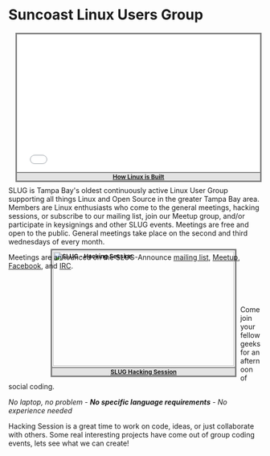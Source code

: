 <a name="top"></a>
# Suncoast Linux Users Group


<div style="border: 3px solid grey; float: right; margin: 0 0 1ex 1ex;">
	<iframe style="height: 270px; margin: 2px; width: 480px;" frameborder="0" allowfullscreen="" src="//www.youtube-nocookie.com/embed/yVpbFMhOAwE?color=white&controls=2&modestbranding&rel=0&showinfo=0&theme=light"></iframe>
	<div style="background-color: rgba(0,0,0, 0.10); border-top: 2px solid grey; text-align: center;">
		<a style="font-size: 85%; font-weight: bold;" href="http://youtu.be/yVpbFMhOAwE" target="_blank">How Linux is Built</a>
	</div>
</div>
SLUG is Tampa Bay's oldest continuously active Linux User Group supporting all
things Linux and Open Source in the greater Tampa Bay area.  Members are Linux
enthusiasts who come to the general meetings, hacking sessions, or subscribe to
our mailing list, join our Meetup group, and/or participate in keysignings and
other SLUG events.  Meetings are free and open to the public.  General meetings
take place on the second and third wednesdays of every month.

Meetings are announced on the SLUG-Announce [mailing list][lists],
[Meetup][meetup], [Facebook][facebook], and [IRC][irc].
<div style="clear: both; height: 4em;"></div>


<div style="border: 3px solid grey; float: left; margin: -8em 1ex 0 6em;">
	<a style="font-size: 85%; font-weight: bold;" href="/page/hack.html">
		<img src="http://photos4.meetupstatic.com/photos/event/2/5/1/4/event_77289492.jpeg" style="height: 228px; margin: 2px; text-decoration: none; width: 360px;" alt="SLUG - Hacking Session">
	</a>
	<div style="background-color: rgba(0,0,0, 0.10); border-top: 2px solid grey; text-align: center;">
		<a style="font-size: 85%; font-weight: bold;" href="/page/hack.html">SLUG Hacking Session</a>
	</div>
</div>
Come join your fellow geeks for an afternoon of social coding.

*No laptop, no problem -
**No specific language requirements** -
No experience needed*

Hacking Session is a great time to work on code, ideas, or just collaborate with
others. Some real interesting projects have come out of group coding events,
lets see what we can create!
<div style="clear: both;"></div>

[meetup]: http://meetup.suncoastlug.org
[facebook]: https://www.facebook.com/groups/slug.fl/
[irc]: /page/irc.html
[lists]: /page/lists.html
